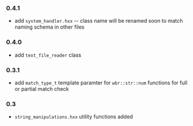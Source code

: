 ### 0.4.1

- add `system_handler.hxx` -- class name will be renamed soon to match naming schema in other files

### 0.4.0

- add `text_file_reader` class

### 0.3.1

- add `match_type_t` template paramter for `wbr::str::num` functions for full or partial match check

### 0.3

- `string_manipulations.hxx` utility functions added
